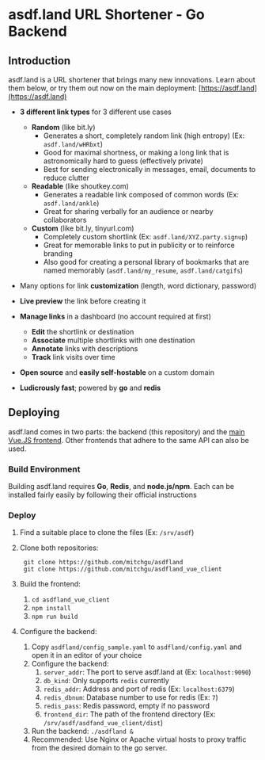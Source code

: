 # asdf.land URL Shortener - Go Backend
## Introduction

asdf.land is a URL shortener that brings many new innovations. Learn about them below, or try them out now on the main deployment: [https://asdf.land](https://asdf.land)

* **3 different link types** for 3 different use cases
	* **Random** (like bit.ly)
		* Generates a short, completely random link (high entropy) (Ex: `asdf.land/wHRbxt`)
		* Good for maximal shortness, or making a long link that is astronomically hard to guess (effectively private)
		* Best for sending electronically in messages, email, documents to reduce clutter
	* **Readable** (like shoutkey.com)
		* Generates a readable link composed of common words (Ex: `asdf.land/ankle`)
		* Great for sharing verbally for an audience or nearby collaborators
	* **Custom** (like bit.ly, tinyurl.com)
		* Completely custom shortlink (Ex: `asdf.land/XYZ.party.signup`)
		* Great for memorable links to put in publicity or to reinforce branding
		* Also good for creating a personal library of bookmarks that are named memorably (`asdf.land/my_resume`, `asdf.land/catgifs`)

* Many options for link **customization** (length, word dictionary, password)
* **Live preview** the link before creating it
* **Manage links** in a dashboard (no account required at first)
	* **Edit** the shortlink or destination
	* **Associate** multiple shortlinks with one destination
	* **Annotate** links with descriptions
	* **Track** link visits over time
* **Open source** and **easily self-hostable** on a custom domain
* **Ludicrously fast**; powered by **go** and **redis**

## Deploying
asdf.land comes in two parts: the backend (this repository) and the [main Vue.JS frontend](https://github.com/mitchgu/asdfland_vue_client). Other frontends that adhere to the same API can also be used.

### Build Environment
Building asdf.land requires **Go**, **Redis**, and **node.js/npm**. Each can be installed fairly easily by following their official instructions

### Deploy

1. Find a suitable place to clone the files (Ex: `/srv/asdf`)
1. Clone both repositories:

		git clone https://github.com/mitchgu/asdfland
		git clone https://github.com/mitchgu/asdfland_vue_client
		
1. Build the frontend:
	1. `cd asdfland_vue_client`
	2. `npm install`
	3. `npm run build`
4. Configure the backend:
	1. Copy `asdfland/config_sample.yaml` to `asdfland/config.yaml` and open it in an editor of your choice
	2. Configure the backend:
		1. `server_addr`: The port to serve asdf.land at (Ex: `localhost:9090`)
		2. `db_kind`: Only supports `redis` currently
		3. `redis_addr`: Address and port of redis (Ex: `localhost:6379`)
		4. `redis_dbnum`: Database number to use for redis (Ex: `7`)
		5. `redis_pass`: Redis password, empty if no password
		6. `frontend_dir`: The path of the frontend directory (Ex: `/srv/asdf/asdfand_vue_client/dist`)
	7. Run the backend: `./asdfland &`
	8. Recommended: Use Nginx or Apache virtual hosts to proxy traffic from the desired domain to the go server. 